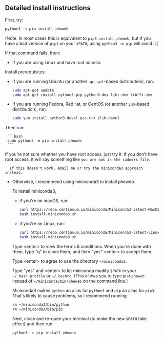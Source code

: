 ## Detailed install instructions

First, try:

```bash
python3 -m pip install pheweb
```

(Note: In most cases this is equivalent to `pip3 install pheweb`, but if you have a bad version of `pip3` on your `$PATH`, using `python3 -m pip` will avoid it.)

If that command fails, then:

- If you are using Linux and have root access:

 Install prerequisites:

  - If you are running Ubuntu (or another `apt-get`-based distribution), run:

     ```bash
     sudo apt-get update
     sudo apt-get install python3-pip python3-dev libz-dev libffi-dev
     ```

  - If you are running Fedora, RedHat, or CentOS (or another `yum`-based distribution), run:

     ```bash
     sudo yum install python3-devel gcc-c++ zlib-devel
     ```

  Then run:

     ```bash
     sudo python3 -m pip install pheweb
     ```

   If you're not sure whether you have root access, just try it.
   If you don't have root access, it will say something like `you are not in the sudoers file.`

      If this doesn't work, email me or try the miniconda3 approach instead.


- Otherwise, I recommend using miniconda3 to install pheweb.

  To install miniconda3,

  - if you're on macOS, run:

     ```bash
     curl https://repo.continuum.io/miniconda/Miniconda3-latest-MacOSX-x86_64.sh > install-miniconda3.sh
     bash install-miniconda3.sh
     ```

  - if you're on Linux, run:

     ```bash
     curl https://repo.continuum.io/miniconda/Miniconda3-latest-Linux-x86_64.sh > install-miniconda3.sh
     bash install-miniconda3.sh
     ```

  Type &lt;enter&gt; to view the terms & conditions.
  When you're done with them, type "q" to close them, and then "yes" &lt;enter&gt; to accept them.

  Type &lt;enter&gt; to agree to use the directory `~/miniconda3`.

  Type "yes" and &lt;enter&gt; to let miniconda modify `$PATH` in your `~/.bash_profile` or `~/.bashrc`.
  (This allows you to type just `pheweb` instead of `~/miniconda/bin/pheweb` on the command line.)

  Miniconda3 makes `python` an alias for `python3` and `pip` an alias for `pip3`.
  That's likely to cause problems, so I recommend running:

  ```bash
  rm ~/miniconda3/bin/python
  rm ~/miniconda3/bin/pip
  ```

  Next, close and re-open your terminal (to make the new `$PATH` take effect) and then run:

  ```bash
  python3 -m pip install pheweb
  ```

